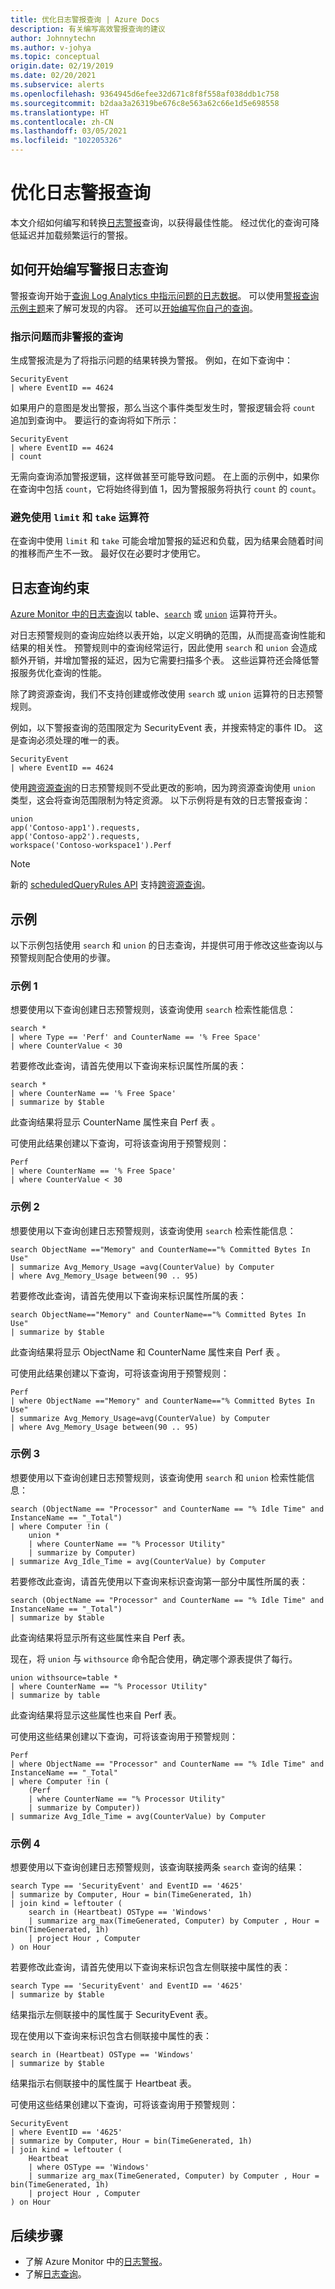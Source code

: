 ```yaml
---
title: 优化日志警报查询 | Azure Docs
description: 有关编写高效警报查询的建议
author: Johnnytechn
ms.author: v-johya
ms.topic: conceptual
origin.date: 02/19/2019
ms.date: 02/20/2021
ms.subservice: alerts
ms.openlocfilehash: 9364945d6efee32d671c8f8f558af038ddb1c758
ms.sourcegitcommit: b2daa3a26319be676c8e563a62c66e1d5e698558
ms.translationtype: HT
ms.contentlocale: zh-CN
ms.lasthandoff: 03/05/2021
ms.locfileid: "102205326"
---
```

# <a name="optimizing-log-alert-queries"></a>优化日志警报查询
本文介绍如何编写和转换[日志警报](../platform/alerts-unified-log.md)查询，以获得最佳性能。 经过优化的查询可降低延迟并加载频繁运行的警报。

## <a name="how-to-start-writing-an-alert-log-query"></a>如何开始编写警报日志查询

警报查询开始于[查询 Log Analytics 中指示问题的日志数据](alerts-log.md#create-a-log-alert-rule-with-the-azure-portal)。 可以使用[警报查询示例主题](../log-query/example-queries.md)来了解可发现的内容。 还可以[开始编写你自己的查询](../log-query/log-analytics-tutorial.md)。 

### <a name="queries-that-indicate-the-issue-and-not-the-alert"></a>指示问题而非警报的查询

生成警报流是为了将指示问题的结果转换为警报。 例如，在如下查询中：

``` Kusto
SecurityEvent
| where EventID == 4624
```

如果用户的意图是发出警报，那么当这个事件类型发生时，警报逻辑会将 `count` 追加到查询中。 要运行的查询将如下所示：

``` Kusto
SecurityEvent
| where EventID == 4624
| count
```

无需向查询添加警报逻辑，这样做甚至可能导致问题。 在上面的示例中，如果你在查询中包括 `count`，它将始终得到值 1，因为警报服务将执行 `count` 的 `count`。

### <a name="avoid-limit-and-take-operators"></a>避免使用 `limit` 和 `take` 运算符

在查询中使用 `limit` 和 `take` 可能会增加警报的延迟和负载，因为结果会随着时间的推移而产生不一致。 最好仅在必要时才使用它。

## <a name="log-query-constraints"></a>日志查询约束
[Azure Monitor 中的日志查询](../log-query/log-query-overview.md)以 table、[`search`](https://docs.microsoft.com/azure/kusto/query/searchoperator) 或 [`union`](https://docs.microsoft.com/azure/kusto/query/unionoperator) 运算符开头。

对日志预警规则的查询应始终以表开始，以定义明确的范围，从而提高查询性能和结果的相关性。 预警规则中的查询经常运行，因此使用 `search` 和 `union` 会造成额外开销，并增加警报的延迟，因为它需要扫描多个表。 这些运算符还会降低警报服务优化查询的性能。

除了跨资源查询，我们不支持创建或修改使用 `search` 或 `union` 运算符的日志预警规则。

例如，以下警报查询的范围限定为 SecurityEvent 表，并搜索特定的事件 ID。 这是查询必须处理的唯一的表。

``` Kusto
SecurityEvent
| where EventID == 4624
```

使用[跨资源查询](../log-query/cross-workspace-query.md)的日志预警规则不受此更改的影响，因为跨资源查询使用 `union` 类型，这会将查询范围限制为特定资源。 以下示例将是有效的日志警报查询：

```Kusto
union
app('Contoso-app1').requests,
app('Contoso-app2').requests,
workspace('Contoso-workspace1').Perf 
```

>[!NOTE]
> 新的 [scheduledQueryRules API](https://docs.microsoft.com/rest/api/monitor/scheduledqueryrules) 支持[跨资源查询](../log-query/cross-workspace-query.md)。

<!--Not available in MC: alerts-log-api-switch.md-->
## <a name="examples"></a>示例
以下示例包括使用 `search` 和 `union` 的日志查询，并提供可用于修改这些查询以与预警规则配合使用的步骤。

### <a name="example-1"></a>示例 1
想要使用以下查询创建日志预警规则，该查询使用 `search` 检索性能信息： 

``` Kusto
search *
| where Type == 'Perf' and CounterName == '% Free Space'
| where CounterValue < 30
```

若要修改此查询，请首先使用以下查询来标识属性所属的表：

``` Kusto
search *
| where CounterName == '% Free Space'
| summarize by $table
```

此查询结果将显示 CounterName 属性来自 Perf 表 。

可使用此结果创建以下查询，可将该查询用于预警规则：

``` Kusto
Perf
| where CounterName == '% Free Space'
| where CounterValue < 30
```

### <a name="example-2"></a>示例 2
想要使用以下查询创建日志预警规则，该查询使用 `search` 检索性能信息： 

``` Kusto
search ObjectName =="Memory" and CounterName=="% Committed Bytes In Use"
| summarize Avg_Memory_Usage =avg(CounterValue) by Computer
| where Avg_Memory_Usage between(90 .. 95)  
```

若要修改此查询，请首先使用以下查询来标识属性所属的表：

``` Kusto
search ObjectName=="Memory" and CounterName=="% Committed Bytes In Use"
| summarize by $table
```

此查询结果将显示 ObjectName 和 CounterName 属性来自 Perf 表  。

可使用此结果创建以下查询，可将该查询用于预警规则：

``` Kusto
Perf
| where ObjectName =="Memory" and CounterName=="% Committed Bytes In Use"
| summarize Avg_Memory_Usage=avg(CounterValue) by Computer
| where Avg_Memory_Usage between(90 .. 95)
```

### <a name="example-3"></a>示例 3

想要使用以下查询创建日志预警规则，该查询使用 `search` 和 `union` 检索性能信息： 

``` Kusto
search (ObjectName == "Processor" and CounterName == "% Idle Time" and InstanceName == "_Total")
| where Computer !in (
    union *
    | where CounterName == "% Processor Utility"
    | summarize by Computer)
| summarize Avg_Idle_Time = avg(CounterValue) by Computer
```

若要修改此查询，请首先使用以下查询来标识查询第一部分中属性所属的表： 

``` Kusto
search (ObjectName == "Processor" and CounterName == "% Idle Time" and InstanceName == "_Total")
| summarize by $table
```

此查询结果将显示所有这些属性来自 Perf 表。

现在，将 `union` 与 `withsource` 命令配合使用，确定哪个源表提供了每行。

``` Kusto
union withsource=table *
| where CounterName == "% Processor Utility"
| summarize by table
```

此查询结果将显示这些属性也来自 Perf 表。

可使用这些结果创建以下查询，可将该查询用于预警规则： 

``` Kusto
Perf
| where ObjectName == "Processor" and CounterName == "% Idle Time" and InstanceName == "_Total"
| where Computer !in (
    (Perf
    | where CounterName == "% Processor Utility"
    | summarize by Computer))
| summarize Avg_Idle_Time = avg(CounterValue) by Computer
``` 

### <a name="example-4"></a>示例 4
想要使用以下查询创建日志预警规则，该查询联接两条 `search` 查询的结果：

```Kusto
search Type == 'SecurityEvent' and EventID == '4625'
| summarize by Computer, Hour = bin(TimeGenerated, 1h)
| join kind = leftouter (
    search in (Heartbeat) OSType == 'Windows'
    | summarize arg_max(TimeGenerated, Computer) by Computer , Hour = bin(TimeGenerated, 1h)
    | project Hour , Computer
) on Hour
```

若要修改此查询，请首先使用以下查询来标识包含左侧联接中属性的表： 

``` Kusto
search Type == 'SecurityEvent' and EventID == '4625'
| summarize by $table
```

结果指示左侧联接中的属性属于 SecurityEvent 表。 

现在使用以下查询来标识包含右侧联接中属性的表： 
 
``` Kusto
search in (Heartbeat) OSType == 'Windows'
| summarize by $table
```
 
结果指示右侧联接中的属性属于 Heartbeat 表。

可使用这些结果创建以下查询，可将该查询用于预警规则： 

``` Kusto
SecurityEvent
| where EventID == '4625'
| summarize by Computer, Hour = bin(TimeGenerated, 1h)
| join kind = leftouter (
    Heartbeat
    | where OSType == 'Windows'
    | summarize arg_max(TimeGenerated, Computer) by Computer , Hour = bin(TimeGenerated, 1h)
    | project Hour , Computer
) on Hour
```

## <a name="next-steps"></a>后续步骤
- 了解 Azure Monitor 中的[日志警报](alerts-log.md)。
- 了解[日志查询](../log-query/log-query-overview.md)。


